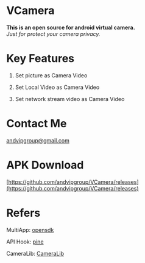 # VCamera
**This is an open source for android virtual camera.**  
*Just for protect your camera privacy.*

# Key Features
1. Set picture as Camera Video

2. Set Local Video as Camera Video

3. Set network stream video as Camera Video


# Contact Me
andvipgroup@gmail.com

# APK Download
[https://github.com/andvipgroup/VCamera/releases](https://github.com/andvipgroup/VCamera/releases)


# Refers  
MultiApp:  [opensdk](https://github.com/WaxMoon/opensdk) 

API Hook:  [pine](https://github.com/canyie/pine) 

CameraLib: [CameraLib](https://github.com/andvipgroup/CameraLib) 

